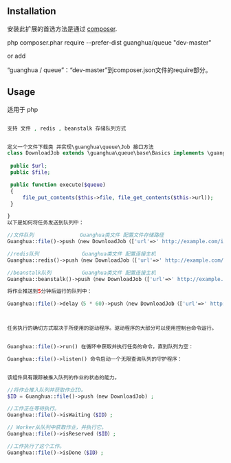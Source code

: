 
Installation
------------

安装此扩展的首选方法是通过 [composer](http://getcomposer.org/download/).

php composer.phar require --prefer-dist guanghua/queue "dev-master"

or add

“guanghua / queue”：“dev-master”到composer.json文件的require部分。

 
Usage
-----

适用于 php
```php

支持 文件 , redis , beanstalk 存储队列方式


定义一个文件下载类 并实现\guanghua\queue\Job 接口方法
class DownloadJob extends \guanghua\queue\base\Basics implements \guanghua\queue\Job {
 
 public $url; 
 public $file;

 public function execute($queue)
 {
     file_put_contents($this->file, file_get_contents($this->url));
 }

}
以下是如何将任务发送到队列中：

//文件队列               Guanghua类文件 配置文件存储路径
Guanghua::file()->push（new DownloadJob（['url'=>' http://example.com/image.jpg'，'file'= >'/tmp/image.jpg']））;

//redis队列              Guanghua类文件 配置连接主机
Guanghua::redis()->push（new DownloadJob（['url'=>' http://example.com/image.jpg'，'file'= >'/tmp/image.jpg']））;

//beanstalk队列          Guanghua类文件 配置连接主机
Guanghua::beanstalk()->push（new DownloadJob（['url'=>' http://example.com/image.jpg'，'file'= >'/tmp/image.jpg']））;

将作业推送到5分钟后运行的队列中：

Guanghua::file()->delay（5 * 60)->push（new DownloadJob（['url'=>' http://example.com/image.jpg'，'file'= >'/tmp/image.jpg']））;



任务执行的确切方式取决于所使用的驱动程序。驱动程序的大部分可以使用控制台命令运行。


Guanghua::file()->run() 在循环中获取并执行任务的命令，直到队列为空：

Guanghua::file()->listen() 命令启动一个无限查询队列的守护程序：


该组件具有跟踪被推入队列的作业的状态的能力。

//将作业推入队列并获取作业ID。
$ID = Guanghua::file()->push（new DownloadJob) ;

//工作正在等待执行。
Guanghua::file()->isWaiting（$ID）;

// Worker从队列中获取作业，并执行它。
Guanghua::file()->isReserved（$ID）;

//工作执行了这个工作。
Guanghua::file()->isDone（$ID）; 
